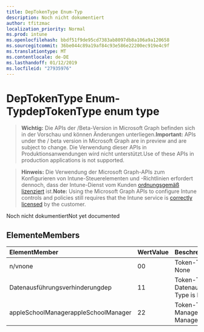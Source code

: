 ```yaml
---
title: DepTokenType Enum-Typ
description: Noch nicht dokumentiert
author: tfitzmac
localization_priority: Normal
ms.prod: intune
ms.openlocfilehash: bbdf51f9de95cd7383ab8097db8a106a9a120658
ms.sourcegitcommit: 36be044c89a19af84c93e586e22200ec919e4c9f
ms.translationtype: MT
ms.contentlocale: de-DE
ms.lasthandoff: 01/12/2019
ms.locfileid: "27935976"
---
```

# <a name="deptokentype-enum-type"></a><span data-ttu-id="e498f-103">DepTokenType Enum-Typ</span><span class="sxs-lookup"><span data-stu-id="e498f-103">depTokenType enum type</span></span>

> <span data-ttu-id="e498f-104">**Wichtig:** Die APIs der /Beta-Version in Microsoft Graph befinden sich in der Vorschau und können Änderungen unterliegen.</span><span class="sxs-lookup"><span data-stu-id="e498f-104">**Important:** APIs under the / beta version in Microsoft Graph are in preview and are subject to change.</span></span> <span data-ttu-id="e498f-105">Die Verwendung dieser APIs in Produktionsanwendungen wird nicht unterstützt.</span><span class="sxs-lookup"><span data-stu-id="e498f-105">Use of these APIs in production applications is not supported.</span></span>

> <span data-ttu-id="e498f-106">**Hinweis:** Die Verwendung der Microsoft Graph-APIs zum Konfigurieren von Intune-Steuerelementen und -Richtlinien erfordert dennoch, dass der Intune-Dienst vom Kunden [ordnungsgemäß lizenziert](https://go.microsoft.com/fwlink/?linkid=839381) ist.</span><span class="sxs-lookup"><span data-stu-id="e498f-106">**Note:** Using the Microsoft Graph APIs to configure Intune controls and policies still requires that the Intune service is [correctly licensed](https://go.microsoft.com/fwlink/?linkid=839381) by the customer.</span></span>

<span data-ttu-id="e498f-107">Noch nicht dokumentiert</span><span class="sxs-lookup"><span data-stu-id="e498f-107">Not yet documented</span></span>
## <a name="members"></a><span data-ttu-id="e498f-108">Elemente</span><span class="sxs-lookup"><span data-stu-id="e498f-108">Members</span></span>
|<span data-ttu-id="e498f-109">Element</span><span class="sxs-lookup"><span data-stu-id="e498f-109">Member</span></span>|<span data-ttu-id="e498f-110">Wert</span><span class="sxs-lookup"><span data-stu-id="e498f-110">Value</span></span>|<span data-ttu-id="e498f-111">Beschreibung</span><span class="sxs-lookup"><span data-stu-id="e498f-111">Description</span></span>|
|:---|:---|:---|
|<span data-ttu-id="e498f-112">n/v</span><span class="sxs-lookup"><span data-stu-id="e498f-112">none</span></span>|<span data-ttu-id="e498f-113">0</span><span class="sxs-lookup"><span data-stu-id="e498f-113">0</span></span>|<span data-ttu-id="e498f-114">Token-Typ ist None.</span><span class="sxs-lookup"><span data-stu-id="e498f-114">Token Type is None</span></span>|
|<span data-ttu-id="e498f-115">Datenausführungsverhinderung</span><span class="sxs-lookup"><span data-stu-id="e498f-115">dep</span></span>|<span data-ttu-id="e498f-116">1</span><span class="sxs-lookup"><span data-stu-id="e498f-116">1</span></span>|<span data-ttu-id="e498f-117">Token-Typ ist Datenausführungsverhinderung.</span><span class="sxs-lookup"><span data-stu-id="e498f-117">Token Type is Dep.</span></span>|
|<span data-ttu-id="e498f-118">appleSchoolManager</span><span class="sxs-lookup"><span data-stu-id="e498f-118">appleSchoolManager</span></span>|<span data-ttu-id="e498f-119">2</span><span class="sxs-lookup"><span data-stu-id="e498f-119">2</span></span>|<span data-ttu-id="e498f-120">Token-Typ ist Apple School-Manager</span><span class="sxs-lookup"><span data-stu-id="e498f-120">Token Type is Apple School Manager</span></span>|






